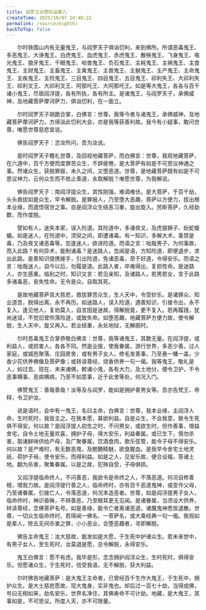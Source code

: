 ```yaml
---
title: 阎罗王众赞叹品第八
createTime: 2025/10/07 14:48:22
permalink: /source/eighth/
backToTop: false
---
```


　　尔时铁围山内有无量鬼王，与阎罗天子俱诣忉利，来到佛所。所谓恶毒鬼王、多恶鬼王、大诤鬼王、白虎鬼王、血虎鬼王、赤虎鬼王、散殃鬼王、飞身鬼王、电光鬼王、狼牙鬼王、千眼鬼王、啖兽鬼王、负石鬼王、主耗鬼王、主祸鬼王、主食鬼王、主财鬼王、主畜鬼王、主禽鬼王、主兽鬼王、主魅鬼王、主产鬼王、主命鬼王、主疾鬼王、主险鬼王、三目鬼王、四目鬼王、五目鬼王、祁利失王、大祁利失王、祁利叉王、大祁利叉王、阿那吒王、大阿那吒王。如是等大鬼王，各各与百千诸小鬼王，尽居阎浮提，各有所执，各有所主。是诸鬼王，与阎罗天子，承佛威神，及地藏菩萨摩诃萨力，俱诣忉利，在一面立。

　　尔时阎罗天子胡跪合掌，白佛言：世尊，我等今者与诸鬼王，承佛威神，及地藏菩萨摩诃萨力，方得诣此忉利大会，亦是我等获善利故。我今有小疑事，敢问世尊，唯愿世尊慈悲宣说。

　　佛告阎罗天子：恣汝所问，吾为汝说。

　　是时阎罗天子瞻礼世尊，及回视地藏菩萨，而白佛言：世尊，我观地藏菩萨，在六道中，百千方便而度罪苦众生，不辞疲倦，是大菩萨有如是不可思议神通之事。然诸众生，获脱罪报，未久之间，又堕恶道。世尊，是地藏菩萨既有如是不可思议神力，云何众生而不依止善道，永取解脱？唯愿世尊，为我解说。

　　佛告阎罗天子：南阎浮提众生，其性刚强，难调难伏。是大菩萨，于百千劫，头头救拔如是众生，早令解脱。是罪报人，乃至堕大恶趣，菩萨以方便力，拔出根本业缘，而遣悟宿世之事。自是阎浮众生结恶习重，旋出旋入。劳斯菩萨，久经劫数，而作度脱。

　　譬如有人，迷失本家，误入险道。其险道中，多诸夜叉，及虎狼狮子、蚖蛇蝮蝎。如是迷人，在险道中，须臾之间，即遭诸毒。有一知识，多解大术，善禁是毒，乃及夜叉诸恶毒等。忽逢迷人，欲进险道。而语之言：咄哉男子，为何事故，而入此路？有何异术，能制诸毒？是迷路人，忽闻是语，方知险道，即便退步，求出此路。是善知识提携接手，引出险道，免诸恶毒，至于好道，令得安乐。而语之言：咄哉迷人，自今以后，勿履是道。此路入者，卒难得出，复损性命。是迷路人，亦生感重。临别之时，知识又言：若见亲知，及诸路人，若男若女，言于此路多诸毒恶，丧失性命。无令是众，自取其死。

　　是故地藏菩萨具大慈悲，救拔罪苦众生，生人天中，令受妙乐。是诸罪众，知业道苦，脱得出离，永不再历。如迷路人，误入险道，遇善知识，引接令出，永不复入。逢见他人，复劝莫入，自言因是迷故，得解脱竟，更不复入。若再履践，犹尚迷误，不觉旧曾所落险道，或致失命。如堕恶趣，地藏菩萨方便力故，使令解脱，生人天中，旋又再入。若业结重，永处地狱，无解脱时。

　　尔时恶毒鬼王合掌恭敬白佛言：世尊，我等诸鬼王，其数无量。在阎浮提，或利益人，或损害人，各各不同。然是业报，使我眷属，游行世界，多恶少善。过人家庭，或城邑聚落、庄园房舍，或有男子女人，修毛发善事，乃至悬一幡一盖，少香少花供养佛像及菩萨像；或转读尊经，烧香供养一句一偈。我等鬼王，敬礼是人，如过去、现在、未来诸佛。敕诸小鬼，各有大力，及土地分，便令卫护，不令恶事横事、恶病横病，乃至不如意事，近于此舍等处，何况入门。

　　佛赞鬼王：善哉善哉！汝等及与阎罗，能如是拥护善男女等。吾亦告梵王、帝释，令卫护汝。

　　说是语时，会中有一鬼王，名曰主命，白佛言：世尊，我本业缘，主阎浮人命，生时死时，我皆主之。在我本愿，甚欲利益。自是众生，不会我意，致令生死俱不得安。何以故？是阎浮提人初生之时，不问男女，或欲生时，但作善事，增益舍宅，自令土地无量欢喜，拥护子母，得大安乐，利益眷属。或已生下，慎勿杀害，取诸鲜味供给产母，及广聚眷属，饮酒食肉，歌乐弦管，能令子母不得安乐。何以故？是产难时，有无数恶鬼，及魍魉精魅，欲食腥血。是我早令舍宅土地灵祇，荷护子母，使令安乐，而得利益。如是之人，见安乐故，便合设福，答诸土地。翻为杀害，聚集眷属。以是之故，犯殃自受，子母俱损。

　　又阎浮提临命终人，不问善恶，我欲令是命终之人，不落恶道。何况自修善根，增我力故。是阎浮提行善之人，临命终时，亦有百千恶道鬼神，或变作父母，乃至诸眷属，引接亡人，令落恶道，何况本造恶者。世尊，如是阎浮提男子女人，临命终时，神识昏昧，不辨善恶，乃至眼耳更无见闻。是诸眷属，当须设大供养，转读尊经，念佛菩萨名号。如是善缘，能令亡者离诸恶道，诸魔鬼神悉皆退散。世尊，一切众生临命终时，若得闻一佛名、一菩萨名，或大乘经典一句一偈。我观如是辈人，除五无间杀害之罪，小小恶业，合堕恶趣者，寻即解脱。

　　佛告主命鬼王：汝大慈故，能发如是大愿，于生死中护诸众生。若未来世中，有男子女人，至生死时，汝莫退是愿，总令解脱，永得安乐。

　　鬼王白佛言：愿不有虑。我毕是形，念念拥护阎浮众生，生时死时，俱得安乐。但愿诸众生，于生死时，信受我语，无不解脱，获大利益。

　　尔时佛告地藏菩萨：是大鬼王主命者，已曾经百千生作大鬼王，于生死中，拥护众生。是大士慈悲愿故，现大鬼身，实非鬼也。却后过一百七十劫，当得成佛，号曰无相如来，劫名安乐，世界名净住，其佛寿命不可计劫。地藏，是大鬼王，其事如是，不可思议。所度人天，亦不可限量。
